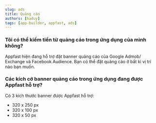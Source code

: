 ```yaml
---
slug: ads
title: Quảng cáo
authors: [haduy]
tags: [app-builder, appfast, ads]
---
```

### Tôi có thể kiếm tiền từ quảng cáo trong ứng dụng của mình không?
Appfast hiện đang hỗ trợ đặt banner quảng cáo của Google Admob/ Exchange và Facebook Audience. Bạn có thể đặt quảng cáo ở bất kì vị trí nào bạn muốn.
### Các kích cỡ banner quảng cáo trong ứng dụng đang được Appfast hỗ trợ?
Có 3 kích thước banner được Appfast hỗ trợ:
- 320 x 250 px
- 320 x 100 px
- 320 x 50 px